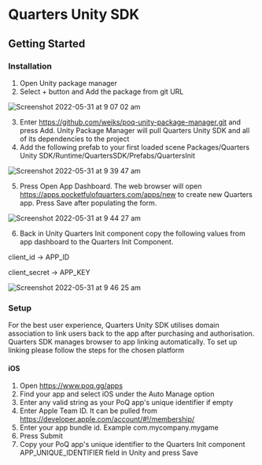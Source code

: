 # Quarters Unity SDK

## Getting Started
### Installation
1. Open Unity package manager
2. Select + button and Add the package from git URL

![Screenshot 2022-05-31 at 9 07 02 am](https://user-images.githubusercontent.com/41578378/171151345-c5cc06a3-4b30-48aa-b2ea-ae2542c810fe.png)

3. Enter https://github.com/weiks/poq-unity-package-manager.git and press Add. Unity Package Manager will pull Quarters Unity SDK and all of its dependencies to the project
4. Add the following prefab to your first loaded scene Packages/Quarters Unity SDK/Runtime/QuartersSDK/Prefabs/QuartersInit

![Screenshot 2022-05-31 at 9 39 47 am](https://user-images.githubusercontent.com/41578378/171151505-6682fe08-0d13-4feb-8428-3f8b6adbc7d8.png)

5. Press Open App Dashboard. The web browser will open https://apps.pocketfulofquarters.com/apps/new to create new Quarters app. Press Save after populating the form.

![Screenshot 2022-05-31 at 9 44 27 am](https://user-images.githubusercontent.com/41578378/171151698-45a22b3d-134f-4894-8859-c4e125e99392.png)

6. Back in Unity Quarters Init component copy the following values from app dashboard to the Quarters Init Component.

client_id -> APP_ID

client_secret -> APP_KEY

![Screenshot 2022-05-31 at 9 46 25 am](https://user-images.githubusercontent.com/41578378/171151877-db5b23f4-43ff-4b8f-acdb-4e381bdec7a6.png)

### Setup
For the best user experience, Quarters Unity SDK utilises domain association to link users back to the app after purchasing and authorisation. Quarters SDK manages browser to app linking automatically. To set up linking please follow the steps for the chosen platform

#### iOS
1. Open https://www.poq.gg/apps
2. Find your app and select iOS under the Auto Manage option
3. Enter any valid string as your PoQ app's unique identifier if empty
4. Enter Apple Team ID. It can be pulled from https://developer.apple.com/account/#!/membership/
5. Enter your app bundle id. Example com.mycompany.mygame
6. Press Submit
7. Copy your PoQ app's unique identifier to the Quarters Init component APP_UNIQUE_IDENTIFIER field in Unity and press Save
